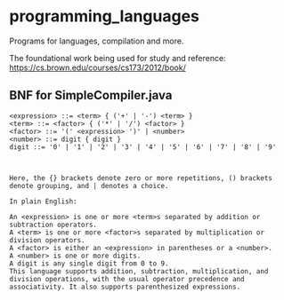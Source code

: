 # programming_languages
Programs for languages, compilation and more.

The foundational work being used for study and reference: https://cs.brown.edu/courses/cs173/2012/book/

## BNF for SimpleCompiler.java


```
<expression> ::= <term> { ('+' | '-') <term> }
<term> ::= <factor> { ('*' | '/') <factor> }
<factor> ::= '(' <expression> ')' | <number>
<number> ::= digit { digit }
digit ::= '0' | '1' | '2' | '3' | '4' | '5' | '6' | '7' | '8' | '9'



Here, the {} brackets denote zero or more repetitions, () brackets denote grouping, and | denotes a choice.

In plain English:

An <expression> is one or more <term>s separated by addition or subtraction operators.
A <term> is one or more <factor>s separated by multiplication or division operators.
A <factor> is either an <expression> in parentheses or a <number>.
A <number> is one or more digits.
A digit is any single digit from 0 to 9.
This language supports addition, subtraction, multiplication, and division operations, with the usual operator precedence and associativity. It also supports parenthesized expressions.


